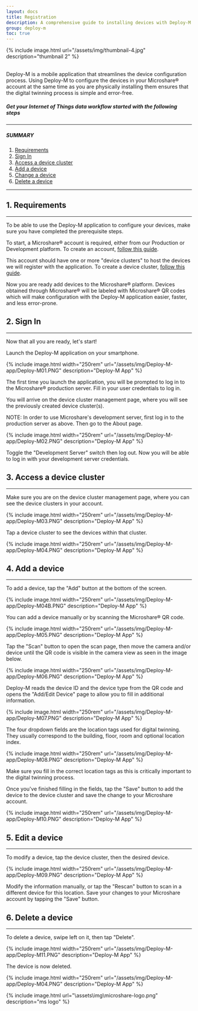 ```yaml
---
layout: docs
title: Registration
description: A comprehensive guide to installing devices with Deploy-M
group: deploy-m
toc: true
---
```



{% include image.html url="/assets/img/thumbnail-4.jpg" description="thumbnail 2" %}

<br>
Deploy-M is a mobile application that streamlines the device configuration process.  Using Deploy-M to configure the devices in your Microshare® account at the same time as you are physically installing them ensures that the digital twinning process is simple and error-free.

##### Get your Internet of Things data workflow started with the following steps

---------------------------------------

##### SUMMARY 

1. [Requirements](./#1-requirements)
2. [Sign In](./#2-sign-in)
3. [Access a device cluster](./#3-access-to-device-cluster)
4. [Add a device](./#4-add-a-device)
5. [Change a device](./#5-change-a-device)
6. [Delete a device](./#6-delete-a-device)

---------------------------------------

## 1. Requirements
---------------------------------------

To be able to use the Deploy-M application to configure your devices, make sure you have completed the prerequisite steps.  

To start, a Microshare® account is required, either from our Production or Development platform. 
To create an account, [follow this guide](/docs/2/general-user/quick-start/create-an-account/).

This account should have one or more "device clusters" to host the devices we will register with the application. 
To create a device cluster, [follow this guide](/docs/2/technical/microshare-platform/dashboard-guide/).

Now you are ready add devices to the Microshare® platform. Devices obtained through Microshare® will be labeled with Microshare® QR codes which will make configuration with the Deploy-M application easier, faster, and less error-prone.

## 2. Sign In
---------------------------------------
Now that all you are ready, let's start!

Launch the Deploy-M application on your smartphone.

{% include image.html width="250rem" url="/assets/img/Deploy-M-app/Deploy-M01.PNG" description="Deploy-M App" %}

The first time you launch the application, you will be prompted to log in to the Microshare® production server. Fill in your user credentials to log in. 

You will arrive on the device cluster management page, where you will see the previously created device cluster(s).

NOTE: In order to use Microshare's development server, first log in to the production server as above. Then go to the About page. 

{% include image.html width="250rem" url="/assets/img/Deploy-M-app/Deploy-M02.PNG" description="Deploy-M App" %}

Toggle the "Development Server" switch then log out.  Now you will be able to log in with your development server credentials. 

## 3. Access a device cluster
---------------------------------------

Make sure you are on the device cluster management page, where you can see the device clusters in your account. 

{% include image.html width="250rem" url="/assets/img/Deploy-M-app/Deploy-M03.PNG" description="Deploy-M App" %}

Tap a device cluster to see the devices within that cluster.  

{% include image.html width="250rem" url="/assets/img/Deploy-M-app/Deploy-M04.PNG" description="Deploy-M App" %}


## 4. Add a device
---------------------------------------

To add a device, tap the "Add" button at the bottom of the screen.

{% include image.html width="250rem" url="/assets/img/Deploy-M-app/Deploy-M04B.PNG" description="Deploy-M App" %}

You can add a device manually or by scanning the Microshare® QR code.  

{% include image.html width="250rem" url="/assets/img/Deploy-M-app/Deploy-M05.PNG" description="Deploy-M App" %}

Tap the "Scan" button to open the scan page, then move the camera and/or device until the QR code is visible in the camera view as seen in the image below.

{% include image.html width="250rem" url="/assets/img/Deploy-M-app/Deploy-M06.PNG" description="Deploy-M App" %}

Deploy-M reads the device ID and the device type from the QR code and opens the "Add/Edit Device" page to allow you to fill in additional information.

{% include image.html width="250rem" url="/assets/img/Deploy-M-app/Deploy-M07.PNG" description="Deploy-M App" %}

The four dropdown fields are the location tags used for digital twinning.  They usually correspond to the building, floor, room and optional location index.

{% include image.html width="250rem" url="/assets/img/Deploy-M-app/Deploy-M08.PNG" description="Deploy-M App" %}

Make sure you fill in the correct location tags as this is critically important to the digital twinning process.

Once you've finished filling in the fields, tap the "Save" button to add the device to the device cluster and save the change to your Microshare account.

{% include image.html width="250rem" url="/assets/img/Deploy-M-app/Deploy-M10.PNG" description="Deploy-M App" %}

## 5. Edit a device
---------------------------------------

To modify a device, tap the device cluster, then the desired device.  

{% include image.html width="250rem" url="/assets/img/Deploy-M-app/Deploy-M09.PNG" description="Deploy-M App" %}

Modify the information manually, or tap the "Rescan" button to scan in a different device for this location.  Save your changes to your Microshare account by tapping the "Save" button.

## 6. Delete a device
---------------------------------------

To delete a device, swipe left on it, then tap "Delete".

{% include image.html width="250rem" url="/assets/img/Deploy-M-app/Deploy-M11.PNG" description="Deploy-M App" %}

The device is now deleted.

{% include image.html width="250rem" url="/assets/img/Deploy-M-app/Deploy-M04.PNG" description="Deploy-M App" %}

{% include image.html url="\assets\img\microshare-logo.png"  description="ms logo" %}

